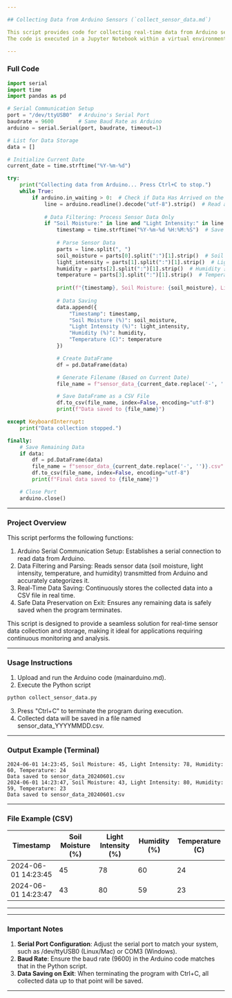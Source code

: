 ```yaml
---

## Collecting Data from Arduino Sensors (`collect_sensor_data.md`)

This script provides code for collecting real-time data from Arduino sensors using Python and Pandas and saving it as a CSV file.
The code is executed in a Jupyter Notebook within a virtual environment on the Jetson Nano 

---
```


### **Full Code**

```python
import serial
import time
import pandas as pd

# Serial Communication Setup
port = "/dev/ttyUSB0"  # Arduino's Serial Port
baudrate = 9600        # Same Baud Rate as Arduino
arduino = serial.Serial(port, baudrate, timeout=1)

# List for Data Storage
data = []

# Initialize Current Date
current_date = time.strftime("%Y-%m-%d")

try:
    print("Collecting data from Arduino... Press Ctrl+C to stop.")
    while True:
        if arduino.in_waiting > 0:  # Check if Data Has Arrived on the Serial Port
            line = arduino.readline().decode("utf-8").strip()  # Read and Decode Data
            
            # Data Filtering: Process Sensor Data Only
            if "Soil Moisture:" in line and "Light Intensity:" in line:
                timestamp = time.strftime("%Y-%m-%d %H:%M:%S")  # Save the Current Time in Seconds
                
                # Parse Sensor Data
                parts = line.split(", ")
                soil_moisture = parts[0].split(":")[1].strip()  # Soil Moisture 값
                light_intensity = parts[1].split(":")[1].strip()  # Light Intensity 값
                humidity = parts[2].split(":")[1].strip()  # Humidity 값
                temperature = parts[3].split(":")[1].strip()  # Temperature 값
                
                print(f"{timestamp}, Soil Moisture: {soil_moisture}, Light Intensity: {light_intensity}, Humidity: {humidity}, Temperature: {temperature}")
                
                # Data Saving
                data.append({
                    "Timestamp": timestamp,
                    "Soil Moisture (%)": soil_moisture,
                    "Light Intensity (%)": light_intensity,
                    "Humidity (%)": humidity,
                    "Temperature (C)": temperature
                })

                # Create DataFrame
                df = pd.DataFrame(data)

                # Generate Filename (Based on Current Date)
                file_name = f"sensor_data_{current_date.replace('-', '')}.csv"

                # Save DataFrame as a CSV File
                df.to_csv(file_name, index=False, encoding="utf-8")
                print(f"Data saved to {file_name}")

except KeyboardInterrupt:
    print("Data collection stopped.")

finally:
    # Save Remaining Data
    if data:
        df = pd.DataFrame(data)
        file_name = f"sensor_data_{current_date.replace('-', '')}.csv"
        df.to_csv(file_name, index=False, encoding="utf-8")
        print(f"Final data saved to {file_name}")

    # Close Port
    arduino.close()
```

---

### **Project Overview**

This script performs the following functions:

1. Arduino Serial Communication Setup: Establishes a serial connection to read data from Arduino.
2. Data Filtering and Parsing: Reads sensor data (soil moisture, light intensity, temperature, and humidity) transmitted from Arduino and accurately categorizes it.
3. Real-Time Data Saving: Continuously stores the collected data into a CSV file in real time.
4. Safe Data Preservation on Exit: Ensures any remaining data is safely saved when the program terminates.

This script is designed to provide a seamless solution for real-time sensor data collection and storage, making it ideal for applications requiring continuous monitoring and analysis. 

---

### **Usage Instructions**

1. Upload and run the Arduino code (mainarduino.md).
2. Execute the Python script
```python
python collect_sensor_data.py
```
3. Press "Ctrl+C" to terminate the program during execution.
4. Collected data will be saved in a file named sensor_data_YYYYMMDD.csv.

---

### **Output Example (Terminal)**

```
2024-06-01 14:23:45, Soil Moisture: 45, Light Intensity: 78, Humidity: 60, Temperature: 24
Data saved to sensor_data_20240601.csv
2024-06-01 14:23:47, Soil Moisture: 43, Light Intensity: 80, Humidity: 59, Temperature: 23
Data saved to sensor_data_20240601.csv
```

---

### **File Example (CSV)**

| Timestamp           | Soil Moisture (%) | Light Intensity (%) | Humidity (%) | Temperature (C) |
|---------------------|-------------------|---------------------|-------------|-----------------|
| 2024-06-01 14:23:45 | 45                | 78                  | 60          | 24              |
| 2024-06-01 14:23:47 | 43                | 80                  | 59          | 23              |

---
---
### **Important Notes**

1. **Serial Port Configuration**: Adjust the serial port to match your system, such as /dev/ttyUSB0 (Linux/Mac) or COM3 (Windows).
2. **Baud Rate**: Ensure the baud rate (9600) in the Arduino code matches that in the Python script.
3. **Data Saving on Exit**: When terminating the program with Ctrl+C, all collected data up to that point will be saved.
---
